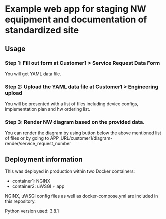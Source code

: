 # Example web app for staging NW equipment and documentation of standardized site

## Usage
### Step 1: Fill out form at Customer1 > Service Request Data Form
You will get YAML data file.
### Step 2: Upload the YAML data file at Customer1 > Engineering upload
You will be presented with a list of files including device configs, implementation plan and hw ordering list.
### Step 3: Render NW diagram based on the provided data.
You can render the diagram by using button below the above mentioned list of files
or by going to APP_URL/customer1/diagram-render/service_request_number


## Deployment information

This was deployed in production within two Docker containers:
* container1: NGINX
* container2: uWSGI + app

NGINX, uWSGI config files as well as docker-compose.yml are included in this repository.


Python version used: 3.8.1